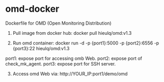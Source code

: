 # omd-docker
Dockerfile for OMD (Open Monitoring Distribution)

1. Pull image from docker hub:
docker pull hieulq/omd:v1.3

2. Run omd container:
docker run -d -p {port1}:5000 -p {port2}:6556 -p {port3}:22 hieulq/omd:v1.3

port1: expose port for accessing omb Web.
port2: expose port of check_mk_agent.
port3: expose port for SSH server.

3. Access omd Web via: http://YOUR_IP:port1/demo/omd
